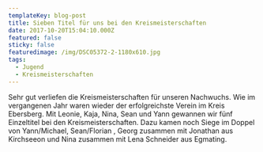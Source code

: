 ```yaml
---
templateKey: blog-post
title: Sieben Titel für uns bei den Kreismeisterschaften
date: 2017-10-20T15:04:10.000Z
featured: false
sticky: false
featuredimage: /img/DSC05372-2-1180x610.jpg
tags:
  - Jugend
  - Kreismeisterschaften
---
```

Sehr gut verliefen die Kreismeisterschaften für unseren Nachwuchs. Wie im vergangenen Jahr waren wieder der erfolgreichste Verein im Kreis Ebersberg. Mit Leonie, Kaja, Nina, Sean und Yann gewannen wir fünf Einzeltitel bei den Kreismeisterschaften. Dazu kamen noch Siege im Doppel von Yann/Michael, Sean/Florian , Georg zusammen mit Jonathan aus Kirchseeon und Nina zusammen mit Lena Schneider aus Egmating.